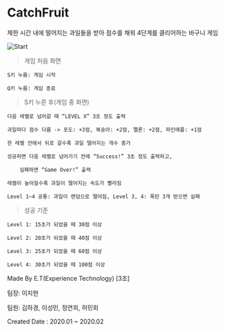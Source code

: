# CatchFruit
제한 시간 내에 떨어지는 과일들을 받아  점수를 채워 4단계를 클리어하는 바구니 게임 

![Start](https://user-images.githubusercontent.com/59547151/107600897-70374100-6c68-11eb-88a6-7e3a9324ad2d.png)

> 게임 처음 화면

	S키 누름: 게임 시작
	
	Q키 누름: 게임 종료


> S키 누른 후(게임 중 화면)

	다음 레벨로 넘어갈 때 “LEVEL X” 3초 정도 출력
	
	과일마다 점수 다름 -> 포도: +3점, 복숭아: +2점, 멜론: +2점, 파인애플: +1점
	
	한 레벨 안에서 뒤로 갈수록 과일 떨어지는 개수 증가
	
	성공하면 다음 레벨로 넘어가기 전에 “Success!” 3초 정도 출력하고,
	
     	실패하면 “Game Over!” 출력 
	
	레벨이 높아질수록 과일이 떨어지는 속도가 빨라짐
	
	Level 1~4 공통: 과일이 랜덤으로 떨어짐, Level 3, 4: 폭탄 3개 받으면 실패


> 성공 기준

	Level 1: 15초가 되었을 때 30점 이상
	
	Level 2: 20초가 되었을 때 40점 이상
	
	Level 3: 25초가 되었을 때 60점 이상
	
	Level 4: 30초가 되었을 때 100점 이상

Made By E.T(Experience Technology) [3조]

팀장: 이지현

팀원: 김하경, 이성민, 정연희, 허민회

Created Date : 2020.01 ~ 2020.02
